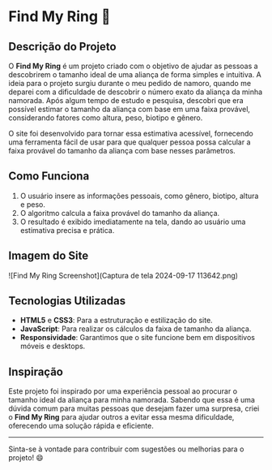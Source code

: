 # Find My Ring 💍

## Descrição do Projeto
O **Find My Ring** é um projeto criado com o objetivo de ajudar as pessoas a descobrirem o tamanho ideal de uma aliança de forma simples e intuitiva. A ideia para o projeto surgiu durante o meu pedido de namoro, quando me deparei com a dificuldade de descobrir o número exato da aliança da minha namorada. Após algum tempo de estudo e pesquisa, descobri que era possível estimar o tamanho da aliança com base em uma faixa provável, considerando fatores como altura, peso, biotipo e gênero.

O site foi desenvolvido para tornar essa estimativa acessível, fornecendo uma ferramenta fácil de usar para que qualquer pessoa possa calcular a faixa provável do tamanho da aliança com base nesses parâmetros.

## Como Funciona
1. O usuário insere as informações pessoais, como gênero, biotipo, altura e peso.
2. O algoritmo calcula a faixa provável do tamanho da aliança.
3. O resultado é exibido imediatamente na tela, dando ao usuário uma estimativa precisa e prática.

## Imagem do Site
![Find My Ring Screenshot](Captura de tela 2024-09-17 113642.png)

## Tecnologias Utilizadas
- **HTML5** e **CSS3**: Para a estruturação e estilização do site.
- **JavaScript**: Para realizar os cálculos da faixa de tamanho da aliança.
- **Responsividade**: Garantimos que o site funcione bem em dispositivos móveis e desktops.

## Inspiração
Este projeto foi inspirado por uma experiência pessoal ao procurar o tamanho ideal da aliança para minha namorada. Sabendo que essa é uma dúvida comum para muitas pessoas que desejam fazer uma surpresa, criei o **Find My Ring** para ajudar outros a evitar essa mesma dificuldade, oferecendo uma solução rápida e eficiente.

---

Sinta-se à vontade para contribuir com sugestões ou melhorias para o projeto! 😄
